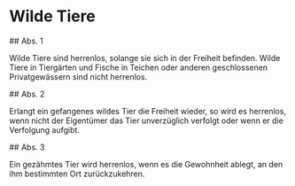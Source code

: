# Wilde Tiere



\#\# Abs. 1

 Wilde Tiere sind herrenlos, solange sie sich in der Freiheit befinden. Wilde Tiere in Tiergärten und Fische in Teichen oder anderen geschlossenen Privatgewässern sind nicht herrenlos.

\#\# Abs. 2

 Erlangt ein gefangenes wildes Tier die Freiheit wieder, so wird es herrenlos, wenn nicht der Eigentümer das Tier unverzüglich verfolgt oder wenn er die Verfolgung aufgibt.

\#\# Abs. 3

 Ein gezähmtes Tier wird herrenlos, wenn es die Gewohnheit ablegt, an den ihm bestimmten Ort zurückzukehren. 

